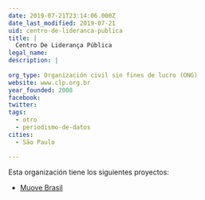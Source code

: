 ```yaml
---
date: 2019-07-21T23:14:06.000Z
date_last_modified: 2019-07-21
uid: centro-de-lideranca-publica
title: |
  Centro De Liderança Pública
legal_name: 
description: |
  
org_type: Organización civil sin fines de lucro (ONG)
website: www.clp.org.br
year_founded: 2008
facebook: 
twitter: 
tags:
  - otro
  - periodismo-de-datos
cities: 
  - São Paulo

---
```


Esta organización tiene los siguientes proyectos:

- [Muove Brasil](/proyectos/muove-brasil)

